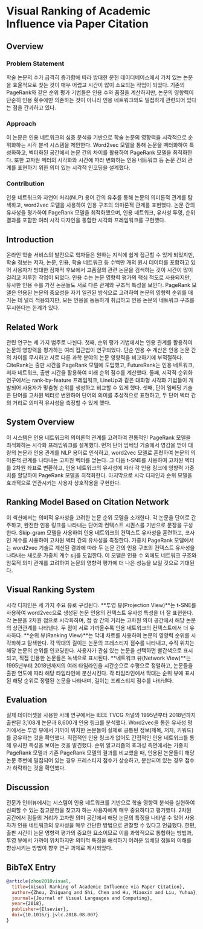 # Visual Ranking of Academic Influence via Paper Citation
## Overview
### Problem Statement
학술 논문의 수가 급격히 증가함에 따라 방대한 문헌 데이터베이스에서 가치 있는 논문을 효율적으로 찾는 것이 매우 어렵고 시간이 많이 소요되는 작업이 되었다. 기존의 PageRank와 같은 순위 평가 기법들은 인용 수와 품질을 계산하지만, 논문의 영향력이 단순히 인용 횟수에만 의존하는 것이 아니라 인용 네트워크와도 밀접하게 관련되어 있다는 점을 간과하고 있다.

### Approach
이 논문은 인용 네트워크의 심층 분석을 기반으로 학술 논문의 영향력을 시각적으로 순위화하는 시각 분석 시스템을 제안한다. Word2vec 모델을 통해 논문을 벡터화하여 특성화하고, 벡터화된 공간에서 논문 간의 차이를 활용하여 PageRank 모델을 최적화한다. 또한 고차원 벡터의 시각화와 시간에 따라 변화하는 인용 네트워크 등 논문 간의 관계를 표현하기 위한 의미 있는 시각적 인코딩을 설계했다.

### Contribution
인용 네트워크와 자연어 처리(NLP) 용어 간의 유추를 통해 논문의 의미론적 관계를 탐색하고, word2vec 모델을 사용하여 인용 구조의 의미론적 관계를 표현했다. 논문 간의 유사성을 평가하여 PageRank 모델을 최적화했으며, 인용 네트워크, 유사성 투영, 순위 결과를 포함한 여러 시각 디자인을 통합한 시각화 프레임워크를 구현했다.

## Introduction
온라인 학술 서비스의 발전으로 학자들은 원하는 지식에 쉽게 접근할 수 있게 되었지만, 학술 정보는 저자, 논문, 인용, 학술 네트워크 등 수백만 개의 원시 데이터를 포함하고 있어 사용자가 방대한 잠재적 후보에서 고품질의 관련 논문을 검색하는 것이 시간이 많이 걸리고 지루한 작업이 되었다. 인용 수는 논문 영향력 평가의 핵심 척도로 사용되지만, 유사한 인용 수를 가진 논문들도 서로 다른 관계와 구조적 특성을 보인다. PageRank 모델은 인용된 논문의 중요성을 자기 일관된 방식으로 고려하여 논문의 영향력 순위를 매기는 데 널리 적용되지만, 모든 인용을 동등하게 취급하고 인용 논문의 네트워크 구조를 무시한다는 한계가 있다.

## Related Work
관련 연구는 세 가지 범주로 나뉜다. 첫째, 순위 평가 기법에서는 인용 관계를 활용하여 논문의 영향력을 평가하는 여러 접근법이 연구되었다. 단순 인용 수 계산은 인용 논문 간의 차이를 무시하고 서로 다른 과학 분야의 논문 영향력을 비교하기에 부적절하다. CiteRank는 출판 시간을 PageRank 모델에 도입했고, FutureRank는 인용 네트워크, 저자 네트워크, 출판 시간을 활용하여 미래 순위 점수를 계산했다. 둘째, 시각적 순위화 연구에서는 rank-by-feature 프레임워크, LineUp과 같은 대화형 시각화 기법들이 개발되어 사용자가 맞춤형 순위를 생성하고 비교할 수 있게 했다. 셋째, 단어 임베딩 기술은 단어를 고차원 벡터로 변환하여 단어의 의미를 추상적으로 표현하고, 두 단어 벡터 간의 거리로 의미적 유사성을 측정할 수 있게 했다.

## System Overview
이 시스템은 인용 네트워크의 의미론적 관계를 고려하여 전통적인 PageRank 모델을 최적화하는 시각화 프레임워크를 설계했다. 먼저 단어 임베딩 기술에서 영감을 받아 대량의 논문과 인용 관계를 NLP 용어로 인식하고, word2vec 모델로 훈련하여 논문의 의미론적 관계를 나타내는 고차원 벡터를 얻는다. 그 다음 t-SNE를 사용하여 고차원 벡터를 2차원 좌표로 변환하고, 인용 네트워크의 유사성에 따라 각 인용 링크에 영향력 가중치를 할당하여 PageRank 모델을 최적화한다. 마지막으로 시각 디자인과 순위 모델을 효과적으로 연관시키는 사용자 상호작용을 구현한다.

## Ranking Model Based on Citation Network
이 섹션에서는 의미적 유사성을 고려한 논문 순위 모델을 소개한다. 각 논문을 단어로 간주하고, 완전한 인용 링크를 나타내는 단어의 컨텍스트 시퀀스를 기반으로 문장을 구성한다. Skip-gram 모델을 사용하여 인용 네트워크의 컨텍스트 유사성을 훈련하고, 코사인 계수를 사용하여 고차원 벡터 간의 유사성을 측정한다. 가중치 PageRank 모델에서는 word2vec 기술로 계산된 결과에 따라 두 논문 간의 인용 구조의 컨텍스트 유사성을 나타내는 새로운 가중치 계수 sij를 도입한다. 이 모델은 인용 수 외에도 네트워크 구조와 암묵적 의미 관계를 고려하여 논문의 영향력 평가에 더 나은 성능을 보일 것으로 기대된다.

## Visual Ranking System
시각 디자인은 세 가지 주요 뷰로 구성된다. **투영 뷰(Projection View)**는 t-SNE를 사용하여 word2vec으로 생성된 논문 인용의 컨텍스트 유사성 특성을 더 잘 표현한다. 각 논문을 2차원 점으로 시각화하며, 점 쌍 간의 거리는 고차원 의미 공간에서 해당 논문의 상관관계를 나타낸다. 두 점이 서로 가까울수록 인용 네트워크의 컨텍스트에서 더 유사하다. **순위 뷰(Ranking View)**는 막대 차트를 사용하여 논문의 영향력 순위를 시각화하고 탐색한다. 각 막대의 길이는 논문의 프레스티지 점수를 나타내고, 수직 위치는 해당 논문의 순위를 인코딩한다. 사용자가 관심 있는 논문을 선택하면 빨간색으로 표시되고, 직접 인용한 논문들은 녹색으로 표시된다. **네트워크 뷰(Network View)**는 1995년부터 2018년까지의 여러 타임라인을 시간순으로 수평으로 정렬하고, 논문들을 출판 연도에 따라 해당 타임라인에 분산시킨다. 각 타임라인에서 막대는 순위 뷰에 표시된 해당 순위로 정렬된 논문을 나타내며, 길이는 프레스티지 점수를 나타낸다.

## Evaluation
실제 데이터셋을 사용한 사례 연구에서는 IEEE TVCG 저널의 1995년부터 2018년까지 출판된 3,108개 논문과 8,600개 인용 링크를 분석했다. Word2vec을 통한 유사성 평가에서는 투영 뷰에서 가까이 위치한 논문들이 실제로 공통된 정보(제목, 저자, 키워드)를 공유하는 것을 확인했다. 직접적인 인용 링크가 없어도 간접적인 인용 네트워크를 통해 유사한 특성을 보이는 것을 발견했다. 순위 알고리즘의 효과성 측면에서는 가중치 PageRank 모델과 기존 PageRank 모델의 결과를 비교했을 때, 인용된 논문들이 해당 논문 주변에 밀집되어 있는 경우 프레스티지 점수가 상승하고, 분산되어 있는 경우 점수가 하락하는 것을 확인했다.

## Discussion
전문가 인터뷰에서는 시스템이 인용 네트워크를 기반으로 학술 영향력 분석을 실현하여 신뢰할 수 있는 참고문헌을 찾고자 하는 사용자에게 매우 중요하다고 평가했다. 2차원 공간에서 점들의 거리가 고차원 의미 공간에서 해당 논문의 특징을 나타낼 수 있어 사용자가 인용 네트워크의 유사성을 매우 간단한 방법으로 관찰할 수 있다고 언급했다. 한편, 출판 시간이 논문 영향력 평가의 중요한 요소이므로 이를 과학적으로 통합하는 방법과, 투영 뷰에서 가까이 위치하지만 의미적 특징을 해석하기 어려운 임베딩 점들의 이해를 향상시키는 방법이 향후 연구 과제로 제시되었다.

## BibTeX Entry
```bibtex
@article{zhou2018visual,
  title={Visual Ranking of Academic Influence via Paper Citation},
  author={Zhou, Zhiguang and Shi, Chen and Hu, Miaoxin and Liu, Yuhua},
  journal={Journal of Visual Languages and Computing},
  year={2018},
  publisher={Elsevier},
  doi={10.1016/j.jvlc.2018.08.007}
}
```